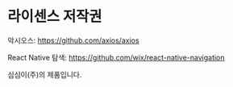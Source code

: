 # 라이센스 저작권
악시오스: https://github.com/axios/axios

React Native 탐색: https://github.com/wix/react-native-navigation

심심이(주)의 제품입니다.
